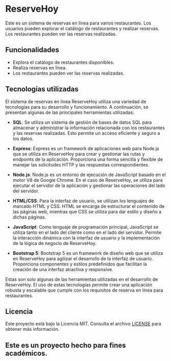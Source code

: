 # ReserveHoy
Este es un sistema de reservas en línea para varios restaurantes. Los usuarios pueden explorar el catálogo de restaurantes y realizar reservas. Los restaurantes pueden ver las reservas realizadas.

## Funcionalidades
- Explora el catálogo de restaurantes disponibles.
- Realiza reservas en línea.
- Los restaurantes pueden ver las reservas realizadas.

## Tecnologías utilizadas

El sistema de reservas en línea ReserveHoy utiliza una variedad de tecnologías para su desarrollo y funcionamiento. A continuación, se presentan algunas de las principales herramientas utilizadas:

- **SQL**: Se utiliza un sistema de gestión de bases de datos SQL para almacenar y administrar la información relacionada con los restaurantes y las reservas realizadas. Esto permite un acceso eficiente y seguro a los datos.

- **Express**: Express es un framework de aplicaciones web para Node.js que se utiliza en ReserveHoy para crear y gestionar las rutas y endpoints de la aplicación. Proporciona una forma sencilla y flexible de manejar las solicitudes HTTP y las respuestas correspondientes.

- **Node.js**: Node.js es un entorno de ejecución de JavaScript basado en el motor V8 de Google Chrome. En el caso de ReserveHoy, se utiliza para ejecutar el servidor de la aplicación y gestionar las operaciones del lado del servidor.

- **HTML/CSS**: Para la interfaz de usuario, se utilizan los lenguajes de marcado HTML y CSS. HTML se encarga de estructurar el contenido de las páginas web, mientras que CSS se utiliza para dar estilo y diseño a dichas páginas.

- **JavaScript**: Como lenguaje de programación principal, JavaScript se utiliza tanto en el lado del cliente como en el lado del servidor. Permite la interacción dinámica con la interfaz de usuario y la implementación de la lógica de negocio de ReserveHoy.

- **Bootstrap 5**: Bootstrap 5 es un framework de diseño web que se utiliza en ReserveHoy para agilizar el desarrollo de la interfaz de usuario. Proporciona componentes y estilos predefinidos que facilitan la creación de una interfaz atractiva y responsive.

Estas son solo algunas de las herramientas utilizadas en el desarrollo de ReserveHoy. El uso de estas tecnologías permite crear una aplicación robusta y escalable que cumple con los requisitos de reserva en línea para restaurantes.

## Licencia

Este proyecto está bajo la Licencia MIT. Consulta el archivo [LICENSE](./LICENSE) para obtener más información.

## Este es un proyecto hecho para fines académicos.
 
